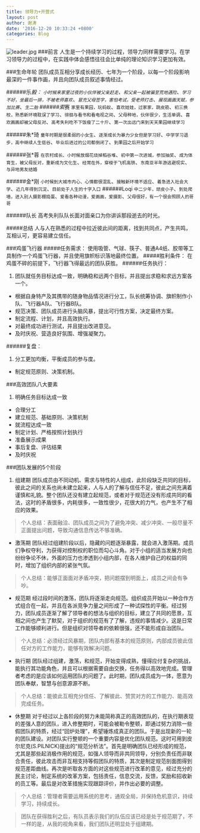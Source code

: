 ```yaml
---
title: 领导力+开营式
layout: post
author: 谢涛
date: '2016-12-20 10:33:24 +0800'
categories: Blog
---
```

![leader.jpg](http://upload-images.jianshu.io/upload_images/1319710-c243b2bf0fe9adbd.jpg?imageMogr2/auto-orient/strip%7CimageView2/2/w/1240)
###前言
人生是一个持续学习的过程，领导力同样需要学习。在学习领导力的过程中，在实践中体会感悟往往会比单纯的理论知识学习更加有效。

###生命年轮
团队成员互相分享成长经历、七年为一个阶段，以每一个阶段影响最深的一件事作画，并且向团队成员叙述事情经过。

######乐*毅：
``小时候来家里过夜的小伙伴被父亲赶走``、``和父亲一起被骗至荒地遇险``、``学习不好，坐最后一排，不被老师喜欢``、``冒充父母签字，害怕考试，受老师打击``、``展现画画天赋，参加比赛``、``生二胎``
######索*赛
``家里有果园，玩蚂蚁``、``喜欢娃娃，过家家，跳皮筋``、``初三换校，熟悉新环境耽误了学习``、``徘徊与看书和看电视之间``、``父母种地，伙伴很少，生活单调``、``喜欢画画却被父母反对``、``高考失利吃不下饭瘦了二十斤``、``第一次出远门来到天天果园继续学习``

######朱*琦
``童年时期是很柔弱的小女生``、``逐渐成长为暴力少女但是学习好``、``中学学习退步，高中继续人生低谷``、``毕业后进过的公司都倒闭了``、``到果园之后开始学习``

######张*蓉
``在农村成长、小时候放烟花烧掉稻谷堆``、``初中第一次进城，参加抽奖``、``成为体育生，被父母反对，重新成为文化生``、``经常在外，穿梭于飞机高铁``、``东南亚半年游逃避现实``、``与异地男友结婚``

######金*刚
``小时候到大城市内心、心情都很混乱``、``接触新环境不适应``、``着急进入社会大学``、``近几年得到沉淀``、``目前处于人生的十字入口``
######Loqi
``中二少年，顽皮小子``、``到处爬墙，进入别人摄影棚捣蛋``、``爱看各种动漫，爱画画，爱摄影``、``父母很好，有一个很会照顾人的哥哥``

######队长
高考失利队队长面对面亲口为你讲诉那段逝去的时光。

#####总结
人与人在熟悉的过程中拉近彼此间的距离，找到共同点，产生共鸣，互相认可，更容易建立信任。

###鸡蛋飞行器
#####任务需求：
使用吸管、气球、筷子、普通A4纸、胶带等工具制作一个鸡蛋飞行器，并且使用旗帜标识落地最终位置。
#####胜利条件：
在鸡蛋不碎的前提下，飞行器飞得最远的团队获胜。
######任务执行：
1. 团队就任务目标达成一致，明确稳和远两个目标，并且提出求稳和求远方案各一个。
* 根据自身特产及其携带的随身物品情况进行分工，队长统筹协调、旗帜制作小队、飞行器A队、飞行器B队。
* 规范决策、团队成员进行头脑风暴，提出可行性方案，决定最终方案。
* 制定流程、计划，并且高效执行。
* 对最终成功进行测试，并且提出改进意见。
* 及时庆祝、营造良好氛围、增强凝聚力。

######复盘：
1. 分工更加均衡，平衡成员的参与度。
* 制定规范原则、决策机制。

###高效团队八大要素
1. 明确任务目标达成一致
* 合理分工
* 建立规范、基础原则、决策机制
* 就流程达成一致
* 制定计划、严格按照计划执行
* 准备展示成果
* 事后复盘、评估结果
* 及时庆祝

###团队发展的5个阶段
1. 组建期
团队成员由不同动机、需求与特性的人组成，此阶段缺乏共同的目标，彼此之间的关系也尚未建立起来，人与人的了解与信任不足，彼此之间充满着谨慎和礼貌。整个团队还没有建立起规范，或者对于规范还没有形成共同的看法，这时的矛盾很多，内耗很多，一致性很少，花很大的力气，也产生不了相应的效果。
>个人总结：表面融洽、团队成员之间为了避免冲突、减少冲突、一般尽量不正面提出问题，导致沟通信息传达不够准确。
* 激荡期
团队经过组建阶段以后，隐藏的问题逐渐暴露，就会进入激荡期。成员们争权夺利，为获得对控制权的职位而勾心斗角。对于小组的适当发展方向也纷纷争论不休，外面的压力也渗透到小组内部，在各人维护自己的权益的同时，增加了组织内部的紧张气氛。
>个人总结：能够正面面对矛盾冲突，把问题摆到明面上，成员之间会有争吵。
* 规范期
经过段时间的激荡，团队将逐渐走向规范。组织成员开始以一种合作方式组合在一起，并且在各派竞争力量之间形成了一种试探性的平衡。经过努力，团队成员逐渐了解了领导者的想法与组织的目标，建立了共同的愿景，互相之间也产生了默契，对于组织的规范有了了解，违规的事情减少。这是日常工作能够顺利进行。但是组织对领导者的依赖很强，还不能形成自治团队。
>个人总结：必须经过风暴期，团队内部有基本的规范原则，内部成员彼此信任对方的工作能力，能够有效解决问题。
* 执行期
团队经过组建，激荡，和规范，开始变得成熟，懂得应付复杂的挑战，能执行其功能角色，并且可以根据需要自由交换，任务得以高效地完成。管理者考虑的是应该如何运用团队的问题了。此时期，团队成员成为一体，愿意为团队奉献，智慧与创意源源不断。
>个人总结：能彼此互相充分信任、了解彼此、赞赏对方的工作能力、能高效完成任务。
* 休整期
对于经过以上各阶段的努力未能简称真正的高效团队的，在执行期表现的差强人意的团队，进入修整期时，可能会被勒令整顿，即通过努力消除一些假团队的特质，经过“回炉处理”，希望锤炼成真正的团队。于是出现新的一轮的团队建设。对团队实行整顿的一个重要内容是优化团队规范。这时可用到皮尔尼克(S.PILNICK)提出的“规范分析法”。首先是明确团队已经形成的规范，尤其是那些起消极作用的规范，如强人领导而非共同领导，分别负责任而非联合责任，彼此攻击而非互相支持等假团队的特质，其次是制定规范剖面图得到规范差距曲线。再次是听取各方面的对这些规范进行改革的意见，经过充分的民主讨论，制定系统的改革方案，包括责任，信息交流，反馈，奖励和招收新的员工等。最后是对改革措施实现跟踪评价，并作出必要的调整。
>个人总结：管理者需要运用系统的思考，通观全局，并保持危机意识，持续学习，持续成长。

>团队在获得胜利之后，有队员表示我们的队伍应该已经是处于规范期了，不一样的是，从我的视角来看，我们团队还明显处于组建期。